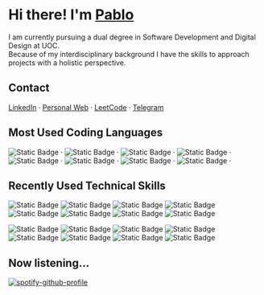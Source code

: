 # Hi there! I'm [Pablo](https://apausa.dev)

I am currently pursuing a dual degree in Software Development and Digital Design at UOC.  
Because of my interdisciplinary background I have the skills to approach projects with a holistic perspective.

## Contact

[LinkedIn]() · [Personal Web]() · [LeetCode]() · [Telegram]()

## Most Used Coding Languages

![Static Badge](https://img.shields.io/badge/Bash-0d1117?syle=flat&logo=gnubash) · 
![Static Badge](https://img.shields.io/badge/C-0d1117?syle=flat&logo=c) · 
![Static Badge](https://img.shields.io/badge/Java-0d1117?syle=flat) · 
![Static Badge](https://img.shields.io/badge/JavaScript-0d1117?syle=flat&logo=javascript) · 
![Static Badge](https://img.shields.io/badge/Python-0d1117?syle=flat&logo=python) · 
![Static Badge](https://img.shields.io/badge/SQL-0d1117?syle=flat) · 
![Static Badge](https://img.shields.io/badge/TypeScript-0d1117?syle=flat&logo=typescript) · 
![Static Badge](https://img.shields.io/badge/Kotlin-0d1117?syle=flat&logo=kotlin) · 

## Recently Used Technical Skills

![Static Badge](https://img.shields.io/badge/Angular-0d1117?syle=flat&logo=angular)
![Static Badge](https://img.shields.io/badge/CSS-0d1117?syle=flat&logo=css3)
![Static Badge](https://img.shields.io/badge/D3.js-0d1117?syle=flat&logo=d3dotjs)
![Static Badge](https://img.shields.io/badge/Figma-0d1117?syle=flat&logo=figma)
![Static Badge](https://img.shields.io/badge/Git-0d1117?syle=flat&logo=git)
![Static Badge](https://img.shields.io/badge/HTML-0d1117?syle=flat&logo=html5)
![Static Badge](https://img.shields.io/badge/Linux-0d1117?syle=flat&logo=linux)
![Static Badge](https://img.shields.io/badge/Next.js-0d1117?syle=flat&logo=nextdotjs)

![Static Badge](https://img.shields.io/badge/Node.js-0d1117?syle=flat&logo=nodedotjs)
![Static Badge](https://img.shields.io/badge/PostgreSQL-0d1117?syle=flat&logo=postgresql)
![Static Badge](https://img.shields.io/badge/React.js-0d1117?syle=flat&logo=react)
![Static Badge](https://img.shields.io/badge/React_Native-0d1117?syle=flat&logo=react)
![Static Badge](https://img.shields.io/badge/Redux.js-0d1117?syle=flat&logo=redux)
![Static Badge](https://img.shields.io/badge/RxJS-0d1117?syle=flat)
![Static Badge](https://img.shields.io/badge/Spring_Boot-0d1117?syle=flat&logo=springboot)
![Static Badge](https://img.shields.io/badge/Vue.js-0d1117?syle=flat&logo=vuedotjs)

## Now listening...

[![spotify-github-profile](https://spotify-github-profile.kittinanx.com/api/view?uid=pabloapausa&cover_image=true&theme=natemoo-re&show_offline=true&background_color=121212&interchange=false&bar_color=53b14f&bar_color_cover=false)](https://spotify-github-profile.kittinanx.com/api/view?uid=pabloapausa&redirect=true)
